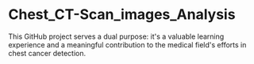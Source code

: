 # Chest_CT-Scan_images_Analysis
This GitHub project serves a dual purpose: it's a valuable learning experience and a meaningful contribution to the medical field's efforts in chest cancer detection.
